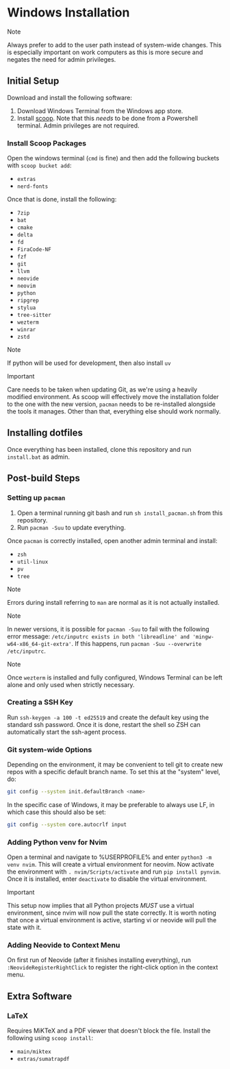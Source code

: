 # Windows Installation

> [!NOTE]
> Always prefer to add to the user path instead of system-wide changes. This is especially
> important on work computers as this is more secure and negates the need for admin
> privileges.

## Initial Setup

Download and install the following software:

1. Download Windows Terminal from the Windows app store.
1. Install [scoop](https://scoop.sh). Note that this *needs* to be done from a Powershell
   terminal. Admin privileges are not required.

### Install Scoop Packages

Open the windows terminal (`cmd` is fine) and then add the following buckets with `scoop
bucket add`:

* `extras`
* `nerd-fonts`

Once that is done, install the following:

* `7zip`
* `bat`
* `cmake`
* `delta`
* `fd`
* `FiraCode-NF`
* `fzf`
* `git`
* `llvm`
* `neovide`
* `neovim`
* `python`
* `ripgrep`
* `stylua`
* `tree-sitter`
* `wezterm`
* `winrar`
* `zstd`

> [!NOTE]
> If python will be used for development, then also install `uv`

> [!IMPORTANT]
> Care needs to be taken when updating Git, as we're using a heavily modified environment.
> As scoop will effectively move the installation folder to the one with the new version,
> `pacman` needs to be re-installed alongside the tools it manages. Other than that,
> everything else should work normally.

## Installing dotfiles

Once everything has been installed, clone this repository and run `install.bat` as admin.

## Post-build Steps

### Setting up `pacman`

1. Open a terminal running git bash and run `sh install_pacman.sh` from this
   repository.
1. Run `pacman -Suu` to update everything.

Once `pacman` is correctly installed, open another admin terminal and install:

* `zsh`
* `util-linux`
* `pv`
* `tree`

> [!NOTE]
> Errors during install referring to `man` are normal as it is not actually installed.

> [!NOTE]
> In newer versions, it is possible for `pacman -Suu` to fail with the following error
> message: `/etc/inputrc exists in both 'libreadline' and 'mingw-w64-x86_64-git-extra'`.
> If this happens, run `pacman -Suu --overwrite /etc/inputrc`.

> [!NOTE]
> Once `wezterm` is installed and fully configured, Windows Terminal can be left alone and
> only used when strictly necessary.

### Creating a SSH Key

Run `ssh-keygen -a 100 -t ed25519` and create the default key using the standard ssh
password. Once it is done, restart the shell so ZSH can automatically start the ssh-agent
process.

### Git system-wide Options

Depending on the environment, it may be convenient to tell git to create new repos with a
specific default branch name. To set this at the "system" level, do:

```sh
git config --system init.defaultBranch <name>
```

In the specific case of Windows, it may be preferable to always use LF, in which case this
should also be set:

```sh
git config --system core.autocrlf input
```

### Adding Python venv for Nvim

Open a terminal and navigate to %USERPROFILE% and enter `python3 -m venv nvim`. This will
create a virtual environment for neovim. Now activate the environment with `.
nvim/Scripts/activate` and run `pip install pynvim`. Once it is installed, enter
`deactivate` to disable the virtual environment.

> [!IMPORTANT]
> This setup now implies that all Python projects *MUST* use a virtual environment, since
> nvim will now pull the state correctly. It is worth noting that once a virtual
> environment is active, starting vi or neovide will pull the state with it.

### Adding Neovide to Context Menu

On first run of Neovide (after it finishes installing everything), run
`:NeovideRegisterRightClick` to register the right-click option in the context menu.

## Extra Software

### LaTeX

Requires MiKTeX and a PDF viewer that doesn't block the file. Install the following using
`scoop install`:

* `main/miktex`
* `extras/sumatrapdf`
